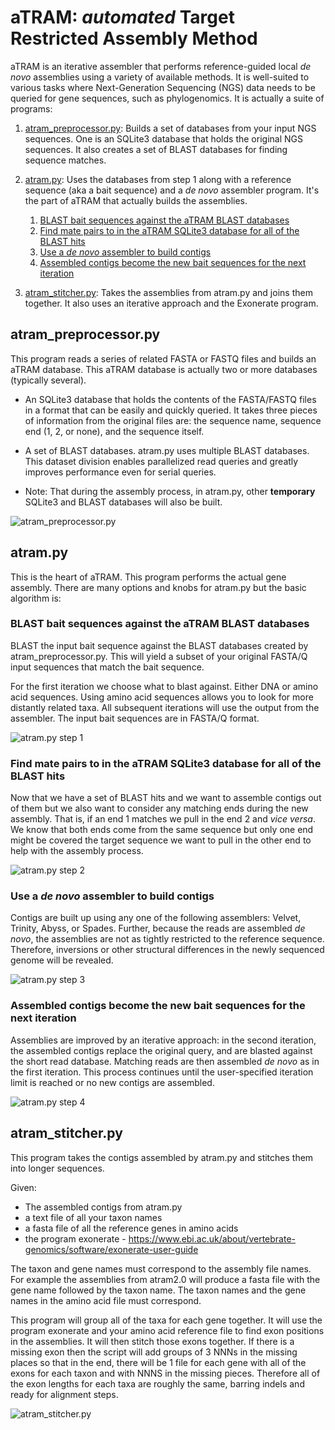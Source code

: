 # aTRAM: *automated* Target Restricted Assembly Method

aTRAM is an iterative assembler that performs reference-guided local *de novo*
assemblies using a variety of available methods. It is well-suited to various
tasks where Next-Generation Sequencing (NGS) data needs to be queried for gene
sequences, such as phylogenomics. It is actually a suite of programs:

1. [atram_preprocessor.py](#atram_preprocessor.py): Builds a set of databases
from your input NGS sequences. One is an SQLite3 database that holds the
original NGS sequences. It also creates a set of BLAST databases for finding
sequence matches.

2. [atram.py](#atram.py): Uses the databases from step 1 along with a reference
sequence (aka a bait sequence) and a *de novo* assembler program. It's the part
of aTRAM that actually builds the assemblies.
    1. [BLAST bait sequences against the aTRAM BLAST databases](#BLAST-bait-sequences-against-the-aTRAM-BLAST-databases)
    1. [Find mate pairs to in the aTRAM SQLite3 database for all of the BLAST hits](#Find-mate-pairs-to-in-the-aTRAM-SQLite3-database-for-all-of-the-BLAST-hits)
    1. [Use a *de novo* assembler to build contigs](#Use-a-*de-novo*-assembler-to-build-contigs)
    1. [Assembled contigs become the new bait sequences for the next iteration](#Assembled-contigs-become-the-new-bait-sequences-for-the-next-iteration)

3. [atram_stitcher.py](#atram_stitcher.py): Takes the assemblies from atram.py
and joins them together. It also uses an iterative approach and the
Exonerate program.

## atram_preprocessor.py

This program reads a series of related FASTA or FASTQ files and builds an aTRAM
database. This aTRAM database is actually two or more databases
(typically several).

- An SQLite3 database that holds the contents of the FASTA/FASTQ files in a
format that can be easily and quickly queried. It takes three pieces of
information from the original files are: the sequence name, sequence end
(1, 2, or none), and the sequence itself.


- A set of BLAST databases. atram.py uses multiple BLAST databases. This
dataset division enables parallelized read queries and greatly improves
performance even for serial queries.


- Note: That during the assembly process, in atram.py, other **temporary**
SQLite3 and BLAST databases will also be built.

![atram_preprocessor.py](images/atram_preprocessor.png "aTRAM pre-processor")

## atram.py

This is the heart of aTRAM. This program performs the actual gene assembly.
There are many options and knobs for atram.py but the basic algorithm is:

### BLAST bait sequences against the aTRAM BLAST databases

BLAST the input bait sequence against the BLAST databases created by
atram_preprocessor.py. This will yield a subset of your original FASTA/Q input
sequences that match the bait sequence.

For the first iteration we choose what to blast against. Either DNA or amino
acid sequences. Using amino acid sequences allows you to look for more
distantly related taxa. All subsequent iterations will use the output from the
assembler. The input bait sequences are in FASTA/Q format.

![atram.py step 1](images/atram_step_1.png?04 "aTRAM step 1")

### Find mate pairs to in the aTRAM SQLite3 database for all of the BLAST hits

Now that we have a set of BLAST hits and we want to assemble contigs out of
them but we also want to consider any matching ends during the new assembly.
That is, if an end 1 matches we pull in the end 2 and *vice versa*. We know
that both ends come from the same sequence but only one end might be covered
the target sequence we want to pull in the other end to help with the assembly
process.

![atram.py step 2](images/atram_step_2.png?03 "aTRAM step 2")

### Use a *de novo* assembler to build contigs

Contigs are built up using any one of the following assemblers: Velvet,
Trinity, Abyss, or Spades. Further, because the reads are assembled *de novo*,
the assemblies are not as tightly restricted to the reference sequence.
Therefore, inversions or other structural differences in the newly sequenced
genome will be revealed.

![atram.py step 3](images/atram_step_3.png?02 "aTRAM step 3")

### Assembled contigs become the new bait sequences for the next iteration

Assemblies are improved by an iterative approach: in the second iteration, the
assembled contigs replace the original query, and are blasted against the
short read database. Matching reads are then assembled *de novo* as in the
first iteration. This process continues until the user-specified iteration
limit is reached or no new contigs are assembled.

![atram.py step 4](images/atram_step_4.png?05 "aTRAM step 2")

## atram_stitcher.py

This program takes the contigs assembled by atram.py and stitches them into
longer sequences.

Given:
- The assembled contigs from atram.py
- a text file of all your taxon names
- a fasta file of all the reference genes in amino acids
- the program exonerate - 
https://www.ebi.ac.uk/about/vertebrate-genomics/software/exonerate-user-guide

The taxon and gene names must correspond to the assembly file names. For
example the assemblies from atram2.0 will produce a fasta file with the gene
name followed by the taxon name. The taxon names and the gene names in the
amino acid file must correspond.

This program will group all of the taxa for each gene together. It will use the
program exonerate and your amino acid reference file to find exon positions in
the assemblies. It will then stitch those exons together. If there is a missing
exon then the script will add groups of 3 NNNs in the missing places so that in
the end, there will be 1 file for each gene with all of the exons for each
taxon and with NNNS in the missing pieces. Therefore all of the exon lengths
for each taxa are roughly the same, barring indels and ready for alignment
steps.

![atram_stitcher.py](images/atram_stitcher.png?01 "aTRAM stitcher")
